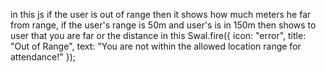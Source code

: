<script>
    function OnOff() {
        var punchIn = document.getElementById('PunchIn');
        var punchOut = document.getElementById('PunchOut');

       
        punchIn.disabled = true;
        punchOut.disabled = true;
        punchIn.classList.add("disabled");
        punchOut.classList.add("disabled");

      
        Swal.fire({
            title: 'Please wait...',
            text: 'Fetching your current location.',
            allowOutsideClick: false,
            didOpen: () => {
                Swal.showLoading();
            }
        });

        if (navigator.geolocation) {
            navigator.geolocation.getCurrentPosition(
                function (position) {
                    Swal.close(); 

                    // const lat = roundTo(position.coords.latitude, 6);
                    // const lon = roundTo(position.coords.longitude, 6);

                    const lat = 22.79675;
                    const lon = 86.183915;
                   

                    const locations = @Html.Raw(Json.Serialize(ViewBag.PolyData));
                    console.log(locations);

                    let isInsideRadius = false;
                    locations.forEach((location) => {
                        const allowedRange = parseFloat(location.range || location.Range);
                        const distance = calculateDistance(lat, lon, location.latitude || location.Latitude, location.longitude || location.Longitude);
                        console.log(`Distance to location (${location.latitude}, ${location.longitude}): ${Math.round(distance)} meters`);
    


                        if (distance <= allowedRange) {
                            isInsideRadius = true;
                        }
                    });

                    if (isInsideRadius) {
                        punchIn.disabled = false;
                        punchOut.disabled = false;
                        punchIn.classList.remove("disabled");
                        punchOut.classList.remove("disabled");
                        Swal.fire({
                            title: 'Within Range',
                            text: 'You are within the allowed range for attendance.',
                            icon: 'success'
                        });
                    } else {
                        Swal.fire({
                            icon: "error",
                            title: "Out of Range",
                            text: "You are not within the allowed location range for attendance!"
                        });
                    }
                },
                function (error) {
                    Swal.close();
                    alert('Error fetching location: ' + error.message);
                },
                {
                    enableHighAccuracy: true,
                    timeout: 10000,
                    maximumAge: 0
                }
            );
        } else {
            Swal.close();
            alert("Geolocation is not supported by this browser");
        }
    }

    
    function calculateDistance(lat1, lon1, lat2, lon2) {
        const R = 6371000; 
        const toRad = angle => (angle * Math.PI) / 180;
        let dLat = toRad(lat2 - lat1);
        let dLon = toRad(lon2 - lon1);
        let a = Math.sin(dLat / 2) * Math.sin(dLat / 2) +
            Math.cos(toRad(lat1)) * Math.cos(toRad(lat2)) *
            Math.sin(dLon / 2) * Math.sin(dLon / 2);
        let c = 2 * Math.atan2(Math.sqrt(a), Math.sqrt(1 - a));
        return R * c;
    }

    function roundTo(num, places) {
        return +(Math.round(num + "e" + places) + "e-" + places);
    }

    window.onload = OnOff;
</script>

in this js if the user is out of range then it shows how much meters he far from range, if the user's range is 50m and user's is in 150m then shows to user that you are far or the distance in this  Swal.fire({
                            icon: "error",
                            title: "Out of Range",
                            text: "You are not within the allowed location range for attendance!"
                        });
